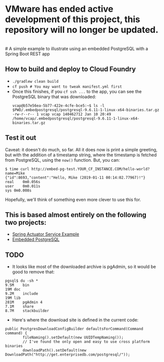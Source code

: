 <h1> VMware has ended active development of this project, this repository will no longer be updated.</h1><br># A simple example to illustrate using an embedded PostgreSQL with a Spring Boot REST app

## How to build and deploy to Cloud Foundry
* `./gradlew clean build`
* `cf push # You may want to tweak manifest.yml first`
* Once this finishes, if you `cf ssh ...` to the app, you can see the PostgreSQL binary
  that was downloaded:
  ```
  vcap@b57e56ea-5b77-422e-4cfe-bce5:~$ ls -l $PWD/.embedpostgresql/postgresql-9.6.11-1-linux-x64-binaries.tar.gz
  -rw-r--r-- 1 vcap vcap 140462712 Jan 10 20:49 /home/vcap/.embedpostgresql/postgresql-9.6.11-1-linux-x64-binaries.tar.gz
  ```

## Test it out
Caveat: it doesn't do much, so far.  All it does now is print a simple greeting, but with
the addition of a timestamp string, where the timestamp is fetched from PostgreSQL, using
the `now()` function.  But, you can:
```
$ time curl http://embed-pg-test.YOUR_CF_INSTANCE.COM/hello-world?name=Mike
{"id":8693,"content":"Hello, Mike (2019-01-11 00:14:02.77967)!"}
real	0m0.056s
user	0m0.011s
sys	0m0.008s
```
Hopefully, we'll think of something even more clever to use this for.

## This is based almost entirely on the following two projects:
* [Spring Actuator Service Example](https://spring.io/guides/gs/actuator-service/)
* [Embedded PostgreSQL](https://github.com/yandex-qatools/postgresql-embedded)

## TODO
* It looks like most of the downloaded archive is pgAdmin, so it would be good to remove that:
```
pgsql$ du -sh *
9.5M	bin
19M	doc
9.2M	include
19M	lib
281M	pgAdmin 4
7.1M	share
8.7M	stackbuilder
```
* Here's where the download site is defined in the current code:
```
public PostgresDownloadConfigBuilder defaultsForCommand(Command command) {
        fileNaming().setDefault(new UUIDTempNaming());
        // I've found the only open and easy to use cross platform binaries
        downloadPath().setDefault(new DownloadPath("http://get.enterprisedb.com/postgresql/"));
```

